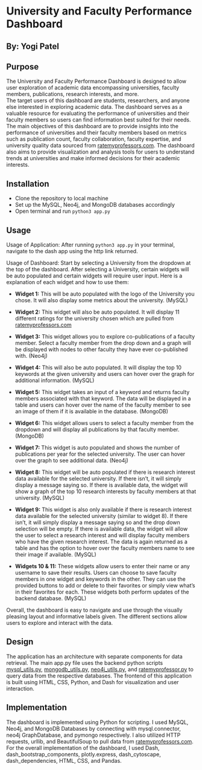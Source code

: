 
# University and Faculty Performance Dashboard
## By: Yogi Patel

## Purpose
The University and Faculty Performance Dashboard is designed to allow user exploration of academic data encompassing universities, faculty members, publications, research interests, and more.
\
The target users of this dashboard are students, researchers, and anyone else interested in exploring academic data. The dashboard serves as a valuable resource for evaluating the performance of universities and their faculty members so users can find information best suited for their needs.
\
The main objectives of this dashboard are to provide insights into the performance of universities and their faculty members based on metrics such as publication count, faculty collaboration, faculty expertise, and university quality data sourced from [ratemyprofessors.com](https://www.ratemyprofessors.com/). The dashboard also aims to provide visualization and analysis tools for users to understand trends at universities and make informed decisions for their academic interests.

## Installation
* Clone the repository to local machine
* Set up the MySQL, Neo4j, and MongoDB databases accordingly
* Open terminal and run `python3 app.py`

## Usage
Usage of Application: After running `python3 app.py` in your terminal, navigate to the dash app using the http link returned. 

Usage of Dashboard: Start by selecting a University from the dropdown at the top of the dashboard. After selecting a University, certain widgets will be auto populated and certain widgets will require user input. Here is a explanation of each widget and how to use them:

- **Widget 1:** This will be auto populated with the logo of the University you chose. It will also display some metrics about the university. (MySQL)

- **Widget 2:** This widget will also be auto populated. It will display 11 different ratings for the university chosen which are pulled from [ratemyprofessors.com](https://www.ratemyprofessors.com/)

- **Widget 3:** This widget allows you to explore co-publications of a faculty member. Select a faculty member from the drop down and a graph will be displayed with nodes to other faculty they have ever co-published with. (Neo4j)
  
- **Widget 4:** This will also be auto populated. It will display the top 10 keywords at the given university and users can hover over the graph for additional information. (MySQL)

- **Widget 5:** This widget takes an input of a keyword and returns faculty members associated with that keyword. The data will be displayed in a table and users can hover over the name of the faculty member to see an image of them if it is available in the database. (MongoDB)

- **Widget 6:** This widget allows users to select a faculty member from the dropdown and will display all publications by that faculty member. (MongoDB)

- **Widget 7:** This widget is auto populated and shows the number of publications per year for the selected university. The user can hover over the graph to see additional data. (Neo4j)

- **Widget 8:** This widget will be auto populated if there is research interest data available for the selected university. If there isn’t, it will simply display a message saying so. If there is available data, the widget will show a graph of the top 10 research interests by faculty members at that university. (MySQL)

- **Widget 9:** This widget is also only available if there is research interest data available for the selected university (similar to widget 8). If there isn’t, it will simply display a message saying so and the drop down selection will be empty. If there is available data, the widget will allow the user to select a research interest and will display faculty members who have the given research interest. The data is again returned as a table and has the option to hover over the faculty members name to see their image if available. (MySQL)

- **Widgets 10 & 11:** These widgets allow users to enter their name or any username to save their results. Users can choose to save faculty members in one widget and keywords in the other. They can use the provided buttons to add or delete to their favorites or simply view what’s in their favorites for each. These widgets both perform updates of the backend database. (MySQL)

Overall, the dashboard is easy to navigate and use through the visually pleasing layout and informative labels given. The different sections allow users to explore and interact with the data. 

## Design
The application has an architecture with separate components for data retrieval. The main app.py file uses the backend python scripts [mysql_utils.py](mysql_utils.py), [mongodb_utils.py](mongodb_utils.py), [neo4j_utils.py](neo4j_utils.py), and [ratemyprofessor.py](ratemyprofessor.py) to query data from the respective databases. The frontend of this application is built using HTML, CSS, Python, and Dash for visualization and user interaction.

## Implementation
The dashboard is implemented using Python for scripting. I used MySQL, Neo4j, and MongoDB Databases by connecting with mysql.connector, neo4j GraphDatabase, and pymongo respectively. I also utilized HTTP requests, urllib, and BeautifulSoup to pull data from [ratemyprofessors.com](https://www.ratemyprofessors.com/). For the overall implementation of the dashboard, I used Dash, dash_bootstrap_components, plotly.express,  dash_cytoscape, dash_dependencies, HTML, CSS, and Pandas.
